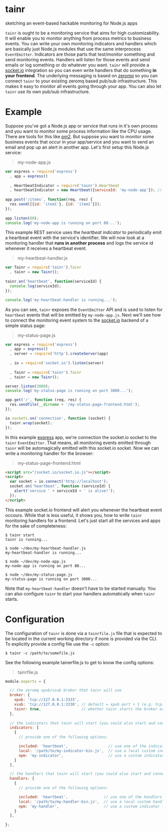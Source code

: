 tainr
=====

sketching an event-based hackable monitoring for Node.js apps

```tainr``` is ought to be a monitoring service that aims for high customizability. It will enable you to monitor anything from process metrics to business events. You can write your own monitoring indicators and handlers which are basically just Node.js modules that use the same interprocess ```EventEmitter```. Indicators are those parts that test/monitor something and send monitoring events. Handlers will listen for those events and send emails or log something or do whatever you want. ```tainr``` will provide a [socket.io](http://socket.io) integration so you can even write handlers that do something **in your frontend**. The underlying messaging is based on [zeromq](http://zeromq.org) so you can connect ```tainr``` to your existing zeromq based pub/sub infrastructure. This makes it easy to monitor all events going through your app. You can also let ```tainr``` use its own pub/sub infrastructure.

# Example

Suppose you've got a Node.js app or service that runs in it's own process and you want to monitor some process information like the CPU usage. There are tools for this like [pm2](https://github.com/Unitech/pm2). But suppose you want to monitor some business events that occur in your app/service and you want to send an email and pop up an alert in another app. Let's first setup this Node.js service:

> my-node-app.js

```js
var express = require('express')
  , app = express()
  
  , HeartbeatIndicator = require('tainr').Heartbeat
  , heartbeatIndicator = new Heartbeat({serviceId: 'my-node-app'}); // will periodically emit a heartbeat event;
 
app.post('/items', function(req, res) {
  res.send([{id: 'item1'}, {id: 'item2'}]);
});
 
app.listen(80);
console.log('my-node-app is running on port 80...');
```

This example REST service uses the *heartbeat indicator* to periodically emit a heartbeat event with the service's identifier. We will now look at a monitoring handler that **runs in another process** and logs the service id whenever it receives a heartbeat event.

> my-heartbeat-handler.js

```js
var Tainr = require('tainr').Tainr
  , tainr = new Tainr();
  
tainr.on('heartbeat', function(serviceId) {
  console.log(serviceId);
});

console.log('my-heartbeat-handler is running...');
```

As you can see, ```tainr``` exposes the ```EventEmitter``` API and is used to listen for ```heartbeat``` events that will be emitted by ```my-node-app.js```. Next we'll see how to connect the monitoring event system to the [socket.io](http://socket.io) backend of a simple status page:

> my-status-page.js

```js
var express = require('express')
  , app = express()
  , server = require('http').createServer(app)
  
  , io = require('socket.io').listen(server)
  
  , Tainr = require('tainr').Tainr
  , tainr = new Tainr();

server.listen(3000);
console.log('my-status-page is running on port 3000...');

app.get('/', function (req, res) {
  res.sendfile(__dirname + '/my-status-page-frontend.html');
});

io.sockets.on('connection', function (socket) {
  tainr.wrap(socket);
});
```

In this example [express](http://expressjs.com) app, we're connection the socket.io socket to the ```tainr``` ```EventEmitter```. That means, all monitoring events emitted through ```tainr``` will be automagically emitted with this socket.io socket. Now we can write a monitoring handler for the browser:

> my-status-page-frontend.html

```html
<script src="/socket.io/socket.io.js"></script>
<script>
  var socket = io.connect('http://localhost');
  socket.on('heartbeat', function (serviceId) {
    alert('service ' + serviceId + ' is alive!');
  });
</script>
```

This example socket.io frontend will alert you whenever the heartbeat event occours. While that is less useful, it shows you, how to write ```tainr``` monitoring handlers for a frontend. Let's just start all the services and apps for the sake of completeness:

    $ tainr start
    tainr is running...
    
    $ node ~/dev/my-heartbeat-handler.js
    my-heartbeat-handler is running...
    
    $ node ~/dev/my-node-app.js
    my-node-app is running on port 80...
    
    $ node ~/dev/my-status-page.js
    my-status-page is running on port 3000...

Note that ```my-heartbeat-handler``` doesn't have to be started manually. You can also configure ```tainr``` to start your handlers automatically when ```tainr``` starts.

# Configuration

The configuration of ```tainr``` is done via a ```tainrfile.js``` file that is expected to be located in the current working directory if none is provided via the CLI. To explicitly provide a config file use the ```-c``` option:

    $ tainr -c /path/to/somefile.js

See the following example tainerfile.js to get to know the config options:

> tainrfile.js

```js
module.exports = {

  // the zeromq xpub/xsub broker that tainr will use
  broker: {
    xpub: 'tcp://127.0.0.1:3333',
    xsub: 'tcp://127.0.0.1:3338', // default = xpub port + 1 (e.g. tcp://127.0.0.1:3334)
    tainr: true,                  // whether tainr starts the broker or tainr will just connect to an existing broker
  },
  
  // the indicators that tainr will start (you could also start and connect some the broker yourself)
  indicators: [
    {
      // provide one of the following options:

      included: 'heartbeat',                  // use one of the indicators that tainr brings
      local: '/path/to/my-indicator-bin.js',  // use a local custom indicator
      npm: 'my-indicator',                    // use a custom indicator fetched via npm
    }
  ],

  // the handlers that tainr will start (you could also start and connect some the broker yourself)
  handlers: [
    {
      // provide one of the following options:

      included: 'heartbeat',                // use one of the handlers that tainr brings
      local: '/path/to/my-handler-bin.js',  // use a local custom handler
      npm: 'my-handler',                    // use a custom indicator fetched via npm
    }
  ],

};
```